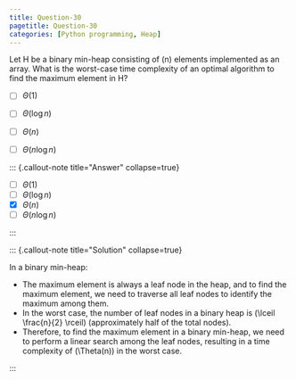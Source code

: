 ```yaml
---
title: Question-30
pagetitle: Question-30
categories: [Python programming, Heap]
---
```


Let H be a binary min-heap consisting of \(n\) elements implemented as an array. What is the worst-case time complexity of an optimal algorithm to find the maximum element in H?

- [ ] $\Theta(1)$
- [ ] $\Theta(\log n)$
- [ ] $\Theta(n)$
- [ ] $\Theta(n \log n)$


::: {.callout-note title="Answer" collapse=true}

- [ ] $\Theta(1)$
- [ ] $\Theta(\log n)$
- [X] $\Theta(n)$
- [ ] $\Theta(n \log n)$

:::



::: {.callout-note title="Solution" collapse=true}

In a binary min-heap:
- The maximum element is always a leaf node in the heap, and to find the maximum element, we need to traverse all leaf nodes to identify the maximum among them.
- In the worst case, the number of leaf nodes in a binary heap is \(\lceil \frac{n}{2} \rceil\) (approximately half of the total nodes).
- Therefore, to find the maximum element in a binary min-heap, we need to perform a linear search among the leaf nodes, resulting in a time complexity of \(\Theta(n)\) in the worst case.

:::